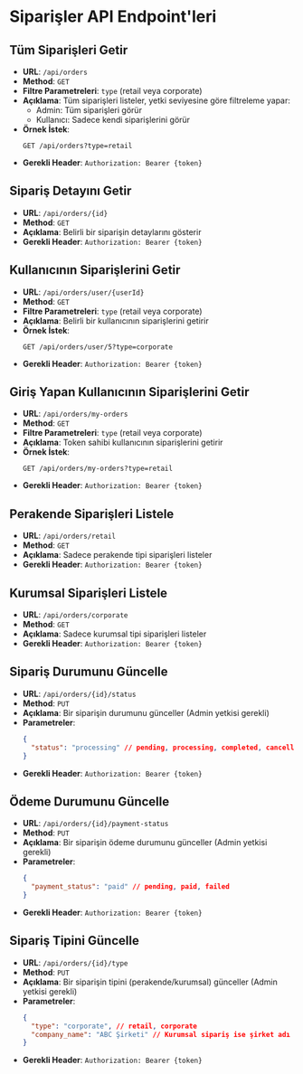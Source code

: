 # Siparişler API Endpoint'leri

## Tüm Siparişleri Getir
- **URL**: `/api/orders`
- **Method**: `GET`
- **Filtre Parametreleri**: `type` (retail veya corporate)
- **Açıklama**: Tüm siparişleri listeler, yetki seviyesine göre filtreleme yapar:
  - Admin: Tüm siparişleri görür
  - Kullanıcı: Sadece kendi siparişlerini görür
- **Örnek İstek**:
  ```
  GET /api/orders?type=retail
  ```
- **Gerekli Header**: `Authorization: Bearer {token}`

## Sipariş Detayını Getir
- **URL**: `/api/orders/{id}`
- **Method**: `GET`
- **Açıklama**: Belirli bir siparişin detaylarını gösterir
- **Gerekli Header**: `Authorization: Bearer {token}`

## Kullanıcının Siparişlerini Getir
- **URL**: `/api/orders/user/{userId}`
- **Method**: `GET` 
- **Filtre Parametreleri**: `type` (retail veya corporate)
- **Açıklama**: Belirli bir kullanıcının siparişlerini getirir
- **Örnek İstek**:
  ```
  GET /api/orders/user/5?type=corporate
  ```
- **Gerekli Header**: `Authorization: Bearer {token}`

## Giriş Yapan Kullanıcının Siparişlerini Getir
- **URL**: `/api/orders/my-orders`
- **Method**: `GET`
- **Filtre Parametreleri**: `type` (retail veya corporate)
- **Açıklama**: Token sahibi kullanıcının siparişlerini getirir
- **Örnek İstek**:
  ```
  GET /api/orders/my-orders?type=retail
  ```
- **Gerekli Header**: `Authorization: Bearer {token}`

## Perakende Siparişleri Listele
- **URL**: `/api/orders/retail`
- **Method**: `GET`
- **Açıklama**: Sadece perakende tipi siparişleri listeler
- **Gerekli Header**: `Authorization: Bearer {token}`

## Kurumsal Siparişleri Listele
- **URL**: `/api/orders/corporate` 
- **Method**: `GET`
- **Açıklama**: Sadece kurumsal tipi siparişleri listeler
- **Gerekli Header**: `Authorization: Bearer {token}`

## Sipariş Durumunu Güncelle
- **URL**: `/api/orders/{id}/status`
- **Method**: `PUT`
- **Açıklama**: Bir siparişin durumunu günceller (Admin yetkisi gerekli)
- **Parametreler**: 
  ```json
  {
    "status": "processing" // pending, processing, completed, cancelled
  }
  ```
- **Gerekli Header**: `Authorization: Bearer {token}`

## Ödeme Durumunu Güncelle
- **URL**: `/api/orders/{id}/payment-status`
- **Method**: `PUT`
- **Açıklama**: Bir siparişin ödeme durumunu günceller (Admin yetkisi gerekli)
- **Parametreler**: 
  ```json
  {
    "payment_status": "paid" // pending, paid, failed
  }
  ```
- **Gerekli Header**: `Authorization: Bearer {token}`

## Sipariş Tipini Güncelle
- **URL**: `/api/orders/{id}/type`
- **Method**: `PUT`
- **Açıklama**: Bir siparişin tipini (perakende/kurumsal) günceller (Admin yetkisi gerekli)
- **Parametreler**: 
  ```json
  {
    "type": "corporate", // retail, corporate
    "company_name": "ABC Şirketi" // Kurumsal sipariş ise şirket adı
  }
  ```
- **Gerekli Header**: `Authorization: Bearer {token}` 